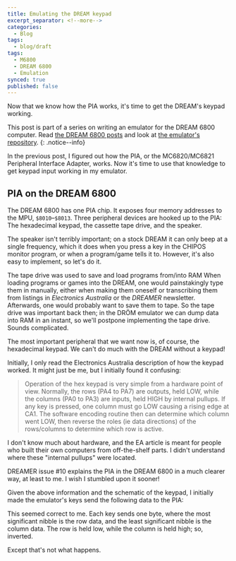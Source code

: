 ```yaml
---
title: Emulating the DREAM keypad
excerpt_separator: <!--more-->
categories:
  - Blog
tags:
  - blog/draft
tags:
  - M6800
  - DREAM 6800
  - Emulation
synced: true
published: false
---
```

Now that we know how the PIA works, it's time to get the DREAM's keypad working.
<!--more-->

This post is part of a series on writing an emulator for the DREAM 6800 computer. Read [the DREAM 6800 posts](/tags/#dream-6800) and look at [the emulator's repository](https://github.com/tobiasvl/drom).
{: .notice--info}

In the previous post, I figured out how the PIA, or the MC6820/MC6821 Peripheral Interface Adapter, works. Now it's time to use that knowledge to get keypad input working in my emulator.

PIA on the DREAM 6800
---------------------

The DREAM 6800 has one PIA chip. It exposes four memory addresses to the MPU, `$8010`–`$8013`. Three peripheral devices are hooked up to the PIA: The hexadecimal keypad, the cassette tape drive, and the speaker.

The speaker isn't terribly important; on a stock DREAM it can only beep at a single frequency, which it does when you press a key in the CHIPOS monitor program, or when a program/game tells it to. However, it's also easy to implement, so let's do it.

The tape drive was used to save and load programs from/into RAM When loading programs or games into the DREAM, one would painstakingly type them in manually, either when making them oneself or transcribing them from listings in _Electronics Australia_ or the _DREAMER_ newsletter. Afterwards, one would probably want to save them to tape. So the tape drive was important back then; in the DRÖM emulator we can dump data into RAM in an instant, so we'll postpone implementing the tape drive. Sounds complicated.

The most important peripheral that we want now is, of course, the hexadecimal keypad. We can't do much with the DREAM without a keypad!


Initially, I only read the Electronics Australia description of how the keypad worked. It might just be me, but I initially found it confusing: 

> Operation of the hex keypad is very simple from a hardware point of view. Normally, the rows (PA4 to PA7) are outputs, held LOW, while the columns (PA0 to PA3) are inputs, held HIGH by internal pullups. If any key is pressed, one column must go LOW causing a rising edge at CA1. The software encoding routine then can determine which column went LOW, then reverse the roles (ie data directions) of the rows/columns to determine which row is active.

I don't know much about hardware, and the EA article is meant for people who built their own computers from off-the-shelf parts. I didn't understand where these "internal pullups" were located.

DREAMER issue #10 explains the PIA in the DREAM 6800 in a much clearer way, at least to me. I wish I stumbled upon it sooner!

Given the above information and the schematic of the keypad, I initially made the emulator's keys send the following data to the PIA:

This seemed correct to me. Each key sends one byte, where the most significant nibble is the row data, and the least significant nibble is the column data. The row is held low, while the column is held high; so, inverted.

Except that's not what happens.
